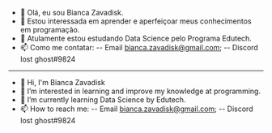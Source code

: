 - 👋 Olá, eu sou Bianca Zavadisk.
- 👀 Estou interessada em aprender e aperfeiçoar meus conhecimentos em programação.
- 🌱 Atulamente estou estudando Data Science pelo Programa Edutech.
- 📫 Como me contatar:
    -- Email bianca.zavadisk@gmail.com;
    -- Discord lost ghost#9824
    
 --------------------------------------------------------------------

- 👋 Hi, I'm Bianca Zavadisk
- 👀 I’m interested in learning and improve my knowledge at programming.
- 🌱 I’m currently learning Data Science by Edutech.
- 📫 How to reach me:
   -- Email bianca.zavadisk@gmail.com;
   -- Discord lost ghost#9824

